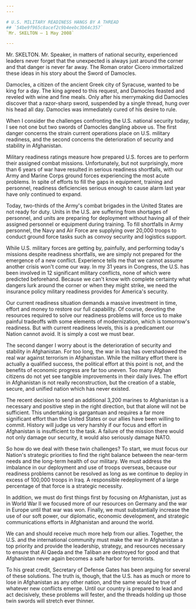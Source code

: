 ```yaml
---
---

# U.S. MILITARY READINESS HANGS BY A THREAD
## `54be9f965c8acef2c9b4eebc3b64c357`
`Mr. SKELTON — 1 May 2008`

---
```



Mr. SKELTON. Mr. Speaker, in matters of national security, 
experienced leaders never forget that the unexpected is always just 
around the corner and that danger is never far away. The Roman orator 
Cicero immortalized these ideas in his story about the Sword of 
Damocles.

Damocles, a citizen of the ancient Greek city of Syracuse, wanted to 
be king for a day. The king agreed to this request, and Damocles 
feasted and reveled with wine and fine meals. Only after his 
merrymaking did Damocles discover that a razor-sharp sword, suspended 
by a single thread, hung over his head all day. Damocles was 
immediately cured of his desire to rule.

When I consider the challenges confronting the U.S. national security 
today, I see not one but two swords of Damocles dangling above us. The 
first danger concerns the strain current operations place on U.S. 
military readiness, and the second concerns the deterioration of 
security and stability in Afghanistan.

Military readiness ratings measure how prepared U.S. forces are to 
perform their assigned combat missions. Unfortunately, but not 
surprisingly, more than 6 years of war have resulted in serious 
readiness shortfalls, with our Army and Marine Corps ground forces 
experiencing the most acute problems. In spite of efforts to fill the 
gaps in equipment, training and personnel, readiness deficiencies 
serious enough to cause alarm last year have only continued to expand.

Today, two-thirds of the Army's combat brigades in the United States 
are not ready for duty. Units in the U.S. are suffering from shortages 
of personnel, and units are preparing for deployment without having all 
of their assigned personnel or equipment during training. To fill 
shortfalls in Army personnel, the Navy and Air Force are supplying over 
20,000 troops to conduct ground force tasks such as convoy security and 
logistics support.

While U.S. military forces are getting by, painfully, and performing 
today's missions despite readiness shortfalls, we are simply not 
prepared for the emergence of a new conflict. Experience tells me that 
we cannot assume another crisis won't come our way. In my 31 years in 
Congress, the U.S. has been involved in 12 significant military 
conflicts, none of which were predicted beforehand. Because we can't 
know with complete certainty what dangers lurk around the corner or 
when they might strike, we need the insurance policy military readiness 
provides for America's security.

Our current readiness situation demands a massive investment in time, 
effort and money to restore our full capability. Of course, devoting 
the resources required to solve our readiness problems will force us to 
make painful tradeoffs with some elements of modernization, which is 
tomorrow's readiness. But with current readiness levels, this is a 
predicament our Nation cannot avoid. It is simply a cost we must bear.

The second danger I worry about is the deterioration of security and 
stability in Afghanistan. For too long, the war in Iraq has 
overshadowed the real war against terrorism in Afghanistan. While the 
military effort there is actually a qualified success, the political 
effort at this point is not, and the benefits of economic progress are 
far too uneven. Too many Afghan citizens do not yet see tangible 
improvements in their daily lives. The effort in Afghanistan is not 
really reconstruction, but the creation of a stable, secure, and 
unified nation which has never existed.

The recent decision to send an additional 3,200 marines to 
Afghanistan is a necessary and positive step in the right direction, 
but that alone will not be sufficient. This undertaking is gargantuan 
and requires a far more significant effort than the United States or 
our allies have been willing to commit. History will judge us very 
harshly if our focus and effort in Afghanistan is insufficient to the 
task. A failure of the mission there would not only damage our 
security, it would also seriously damage NATO.

So how do we deal with these twin challenges? To start, we must focus 
our Nation's strategic priorities to find the right balance between the 
near-term needs and the long-term health of our military. We must 
address the imbalance in our deployment and use of troops overseas, 
because our readiness problems cannot be resolved as long as we 
continue to deploy in excess of 100,000 troops in Iraq. A responsible 
redeployment of a large percentage of that force is a strategic 
necessity.

In addition, we must do first things first by focusing on 
Afghanistan, just as in World War II we focused more of our resources 
on Germany and the war in Europe until that war was won. Finally, we 
must substantially increase the use of our soft power, our diplomatic, 
economic development, and strategic communications efforts in 
Afghanistan and around the world.

We can and should receive much more help from our allies. Together, 
the U.S. and the international community must make the war in 
Afghanistan a top priority and provide the leadership, strategy, and 
resources necessary to ensure that Al Qaeda and the Taliban are 
destroyed for good and that Afghanistan never again becomes a safe 
harbor for terrorists.

To his great credit, Secretary of Defense Gates has been arguing for 
several of these solutions. The truth is, though, that the U.S. has as 
much or more to lose in Afghanistan as any other nation, and the same 
would be true of whatever new conflicts emerge. Until our country is 
prepared to lead and act decisively, these problems will fester, and 
the threads holding up those twin swords will stretch ever thinner.
